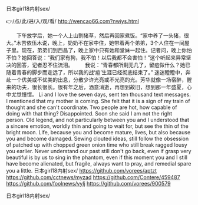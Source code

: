 
日本girl18内射sex/




👉/点/此/进/入/观/看/ http://wencao66.com?nwiys.html




　　下午放学后，她一个人上山割猪草，然后再回家煮饭。“家中养了一头猪，很大。”木苦依伍木说，晚上，奶奶不在家中住，她带着两个弟弟，3个人住在一间屋子里。现在，弟弟们到西昌了，晚上家中只有她和堂妹一起住。记者问，晚上你怕不怕？她回答说：“我们家有狗，我不怕！以后我都不会害怕！”这个听起来异常坚决的回答，记者忍不住流泪。
　　我说：“青春都所剩无几了，留痘做什么？她已随着青春的脚步而走远了，所以我的战‘痘’生涯已经彻底结束了。”
迷迷瞪瞪中，奔赴一个优美或不优美的出息，分散少许光亮或不光亮的光。芳华就像一场宿醉，醒来的功夫，很长很长。很有年之后，酒意消逝，再想到故旧，想到那一年盛夏，心中尤觉憧憬。
Li and I love the seven days, sent ten thousand text messages.
I mentioned that my mother is coming.
She felt that it is a sign of my train of thought and she can't coordinate.
Two people are hot, how capable of doing with that thing?
Disappointed.
Soon she said I am not the right person.
Old legend, and not particularly between you and I understood that a sincere emotion, worldly thin and going to wait for, but see the thin of the bright moon.
Life, because you and become mature, lives, but also because you and become damaged.
Sewing clouted ideas, still follow the obsession of patched up with chopped green onion time who still break ragged lousy you earlier.
Never understand our past still don't go back, even if grasp very beautiful is by us to sing in the phantom, even if this moment you and I still have become alienated, but fragile, always want to pray, and remedial spare you a little.
日本girl18内射sex/ https://github.com/vorees/aptzt
https://github.com/cctnews/myzad
https://github.com/Contere/459487
https://github.com/foolnews/vylj
https://github.com/vorees/900579





日本girl18内射sex/

